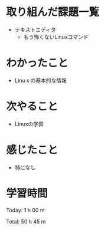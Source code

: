 # 取り組んだ課題一覧
- テキストエディタ
  - もう怖くないLinuxコマンド

# わかったこと
- Linuｘの基本的な情報
  
# 次やること
- Linuxの学習
  
# 感じたこと
- 特になし
  
# 学習時間
Today: 1 h 00 m

Total: 50 h 45 m
